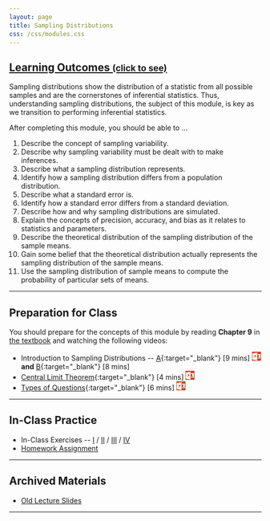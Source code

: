 ```yaml
---
layout: page
title: Sampling Distributions
css: /css/modules.css
---
```


<div class="panel-group-ILOs">
  <div class="panel panel-default">
    <div class="panel-heading">
      <h2 class="panel-title">
        <a data-toggle="collapse" href="#ILOs">Learning Outcomes <small>(click to see)</small></a>
      </h2>
    </div>
    <div id="ILOs" class="panel-collapse collapse">
      <div class="panel-body">
Sampling distributions show the distribution of a statistic from all possible samples and are the cornerstones of inferential statistics.  Thus, understanding sampling distributions, the subject of this module, is key as we transition to performing inferential statistics.

<p>After completing this module, you should be able to ...</p>

<ol>
  <li>Describe the concept of sampling variability.</li>
  <li>Describe why sampling variability must be dealt with to make inferences.</li>
  <li>Describe what a sampling distribution represents.</li>
  <li>Identify how a sampling distribution differs from a population distribution.</li>
  <li>Describe what a standard error is.</li>
  <li>Identify how a standard error differs from a standard deviation.</li>
  <li>Describe how and why sampling distributions are simulated.</li>
  <li>Explain the concepts of precision, accuracy, and bias as it relates to statistics and parameters.</li>
  <li>Describe the theoretical distribution of the sampling distribution of the sample means.</li>
  <li>Gain some belief that the theoretical distribution actually represents the sampling distribution of the sample means.</li>
  <li>Use the sampling distribution of sample means to compute the probability of particular sets of means.</li>
</ol>
      </div>
    </div>
  </div>
</div>

----

## Preparation for Class

You should prepare for the concepts of this module by reading **Chapter 9** in [the textbook](../../book/) and watching the following videos:

* Introduction to Sampling Distributions -- [A](https://vimeo.com/user45324800/smplngd-intro){:target="_blank"} [9 mins] [![PowerPoint](../../img/ppt.png)](PPT.pptx) **and** [B](https://www.youtube.com/v/Zbw-YvELsaM?version=3&autoplay=1){:target="_blank"} [8 mins]
* [Central Limit Theorem](https://vimeo.com/user45324800/smplngd-clt){:target="_blank"} [4 mins] [![PowerPoint](../../img/ppt.png)](PPT2.pptx)
* [Types of Questions](https://vimeo.com/user45324800/smplngd-questions){:target="_blank"} [6 mins] [![PowerPoint](../../img/ppt.png)](PPT3.pptx)

----

## In-Class Practice

* In-Class Exercises -- [I](CE1) / [II](CE2) / [III](CE3) / [IV](CE4)
* [Homework Assignment](HW)

----

## Archived Materials

* [Old Lecture Slides](PPT_old.pptx)

----
